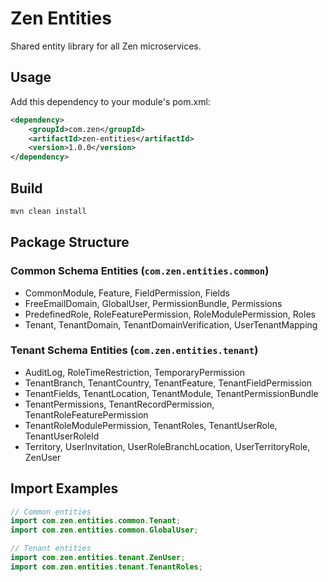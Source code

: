 # Zen Entities

Shared entity library for all Zen microservices.

## Usage

Add this dependency to your module's pom.xml:

```xml
<dependency>
    <groupId>com.zen</groupId>
    <artifactId>zen-entities</artifactId>
    <version>1.0.0</version>
</dependency>
```

## Build

```bash
mvn clean install
```

## Package Structure

### Common Schema Entities (`com.zen.entities.common`)
- CommonModule, Feature, FieldPermission, Fields
- FreeEmailDomain, GlobalUser, PermissionBundle, Permissions
- PredefinedRole, RoleFeaturePermission, RoleModulePermission, Roles
- Tenant, TenantDomain, TenantDomainVerification, UserTenantMapping

### Tenant Schema Entities (`com.zen.entities.tenant`)
- AuditLog, RoleTimeRestriction, TemporaryPermission
- TenantBranch, TenantCountry, TenantFeature, TenantFieldPermission
- TenantFields, TenantLocation, TenantModule, TenantPermissionBundle
- TenantPermissions, TenantRecordPermission, TenantRoleFeaturePermission
- TenantRoleModulePermission, TenantRoles, TenantUserRole, TenantUserRoleId
- Territory, UserInvitation, UserRoleBranchLocation, UserTerritoryRole, ZenUser

## Import Examples

```java
// Common entities
import com.zen.entities.common.Tenant;
import com.zen.entities.common.GlobalUser;

// Tenant entities  
import com.zen.entities.tenant.ZenUser;
import com.zen.entities.tenant.TenantRoles;
```